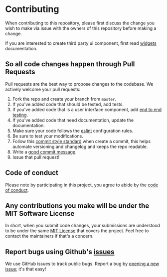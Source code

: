 # Contributing

When contributing to this repository, please first discuss the change you wish
to make via issue with the owners of this repository
before making a change.

If you are interested to create third party ui component, first read [widgets](docs/widgets.md) documentation.

## So all code changes happen through Pull Requests

Pull requests are the best way to propose changes to the codebase. We actively
welcome your pull requests:

1. Fork the repo and create your branch from `master`.
2. If you've added code that should be tested, add tests.
3. If you've added code that is a user interface component, add [end to end testing](docs/e2e.md).
4. If you've added code that need documentation, update the documentation.
5. Make sure your code follows the [eslint](./eslintrc.js) configuration rules.
6. Be sure to test your modifications.
7. Follow this [commit style standard](https://www.conventionalcommits.org/en/v1.0.0/) when create a commit, this helps automate versioning and changelog and keeps the repo readable.  
8. Write a [good commit message](http://tbaggery.com/2008/04/19/a-note-about-git-commit-messages.html).
9. Issue that pull request!

## Code of conduct

Please note by participating in this project, you agree to abide by the [code of conduct](https://github.com/rubeniskov/cnix/blob/master/CODE_OF_CONDUCT.md).

## Any contributions you make will be under the MIT Software License

In short, when you submit code changes, your submissions are understood to be
under the same [MIT License](http://choosealicense.com/licenses/mit/) that
covers the project. Feel free to contact the maintainers if that's a concern.

## Report bugs using Github's [issues](https://github.com/rubebniskov/cnix-ui/issues)

We use GitHub issues to track public bugs. Report a bug by [opening a new
issue](https://github.com/rubeniskov/cnix-ui/issues/new); it's that easy!
